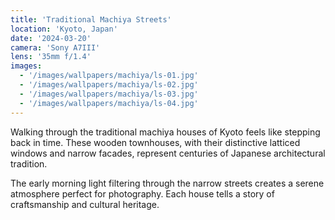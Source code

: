 ```yaml
---
title: 'Traditional Machiya Streets'
location: 'Kyoto, Japan'
date: '2024-03-20'
camera: 'Sony A7III'
lens: '35mm f/1.4'
images:
  - '/images/wallpapers/machiya/ls-01.jpg'
  - '/images/wallpapers/machiya/ls-02.jpg'
  - '/images/wallpapers/machiya/ls-03.jpg'
  - '/images/wallpapers/machiya/ls-04.jpg'
---
```


Walking through the traditional machiya houses of Kyoto feels like stepping back in time. These wooden townhouses, with their distinctive latticed windows and narrow facades, represent centuries of Japanese architectural tradition.

The early morning light filtering through the narrow streets creates a serene atmosphere perfect for photography. Each house tells a story of craftsmanship and cultural heritage.
